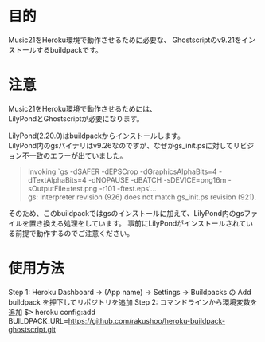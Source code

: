# 目的
Music21をHeroku環境で動作させるために必要な、
Ghostscriptのv9.21をインストールするbuildpackです。

# 注意
Music21をHeroku環境で動作させるためには、  
LilyPondとGhostscriptが必要になります。

LilyPond(2.20.0)はbuildpackからインストールします。  
LilyPond内のgsバイナリはv9.26なのですが、なぜかgs_init.psに対してリビジョン不一致のエラーが出ていました。  
> Invoking `gs -dSAFER -dEPSCrop -dGraphicsAlphaBits=4 -dTextAlphaBits=4 -dNOPAUSE -dBATCH -sDEVICE=png16m -sOutputFile=test.png -r101 -ftest.eps'...  
> gs: Interpreter revision (926) does not match gs_init.ps revision (921).

そのため、このbuildpackではgsのインストールに加えて、LilyPond内のgsファイルを置き換える処理をしています。
事前にLilyPondがインストールされている前提で動作するのでご注意ください。

# 使用方法
Step 1: Heroku Dashboard -> (App name) -> Settings -> Buildpacks の Add buildpack を押下してリポジトリを追加
Step 2: コマンドラインから環境変数を追加
$> heroku config:add BUILDPACK_URL=https://github.com/rakushoo/heroku-buildpack-ghostscript.git
